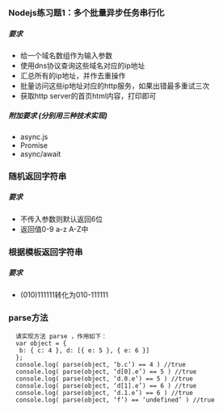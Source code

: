 ### Nodejs练习题1：多个批量异步任务串行化

##### 要求
- 给一个域名数组作为输入参数
- 使用dns协议查询这些域名对应的ip地址
- 汇总所有的ip地址，并作去重操作
- 批量访问这些ip地址对应的http服务，如果出错最多重试三次
- 获取http server的首页html内容，打印即可

##### 附加要求 (分别用三种技术实现)
- async.js
- Promise
- async/await


### 随机返回字符串

##### 要求
- 不传入参数则默认返回6位
- 返回值0-9 a-z A-Z中

### 根据模板返回字符串

##### 要求
- (010)111111转化为010-111111


### parse方法

```
  请实现方法 parse ，作用如下：
  var object = {
   b: { c: 4 }, d: [{ e: 5 }, { e: 6 }]
  };
  console.log( parse(object, ‘b.c’) == 4 ) //true
  console.log( parse(object, ‘d[0].e’) == 5 ) //true
  console.log( parse(object, ‘d.0.e’) == 5 ) //true
  console.log( parse(object, ‘d[1].e’) == 6 ) //true
  console.log( parse(object, ‘d.1.e’) == 6 ) //true
  console.log( parse(object, ‘f’) == ‘undefined’ ) //true

```